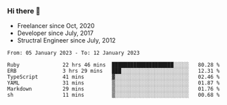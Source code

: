 ### Hi there 👋

- Freelancer since Oct, 2020
- Developer since July, 2017
- Structral Engineer since July, 2012

<!--START_SECTION:waka-->

```text
From: 05 January 2023 - To: 12 January 2023

Ruby              22 hrs 46 mins  ████████████████████░░░░░   80.28 %
ERB               3 hrs 29 mins   ███░░░░░░░░░░░░░░░░░░░░░░   12.31 %
TypeScript        41 mins         ▓░░░░░░░░░░░░░░░░░░░░░░░░   02.46 %
YAML              31 mins         ▒░░░░░░░░░░░░░░░░░░░░░░░░   01.87 %
Markdown          29 mins         ▒░░░░░░░░░░░░░░░░░░░░░░░░   01.76 %
sh                11 mins         ▒░░░░░░░░░░░░░░░░░░░░░░░░   00.68 %
```

<!--END_SECTION:waka-->
